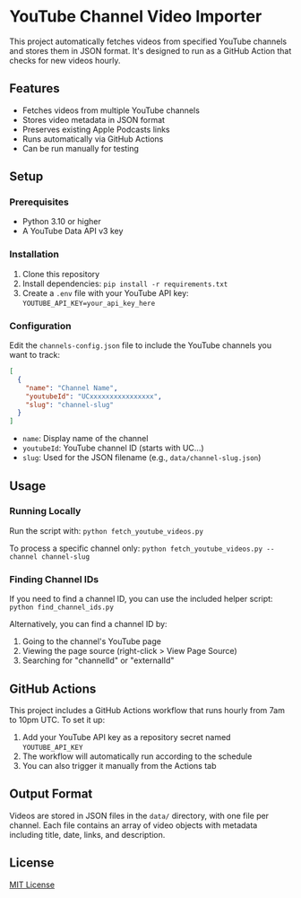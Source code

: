 # YouTube Channel Video Importer

This project automatically fetches videos from specified YouTube channels and stores them in JSON format. It's designed to run as a GitHub Action that checks for new videos hourly.

## Features

- Fetches videos from multiple YouTube channels
- Stores video metadata in JSON format
- Preserves existing Apple Podcasts links
- Runs automatically via GitHub Actions
- Can be run manually for testing

## Setup

### Prerequisites

- Python 3.10 or higher
- A YouTube Data API v3 key

### Installation

1. Clone this repository
2. Install dependencies: `pip install -r requirements.txt`
3. Create a `.env` file with your YouTube API key: `YOUTUBE_API_KEY=your_api_key_here`

### Configuration

Edit the `channels-config.json` file to include the YouTube channels you want to track:

```json
[
  {
    "name": "Channel Name",
    "youtubeId": "UCxxxxxxxxxxxxxxxx",
    "slug": "channel-slug"
  }
]
```

- `name`: Display name of the channel
- `youtubeId`: YouTube channel ID (starts with UC...)
- `slug`: Used for the JSON filename (e.g., `data/channel-slug.json`)

## Usage

### Running Locally

Run the script with: `python fetch_youtube_videos.py`

To process a specific channel only: `python fetch_youtube_videos.py --channel channel-slug`

### Finding Channel IDs

If you need to find a channel ID, you can use the included helper script: `python find_channel_ids.py`

Alternatively, you can find a channel ID by:
1. Going to the channel's YouTube page
2. Viewing the page source (right-click > View Page Source)
3. Searching for "channelId" or "externalId"

## GitHub Actions

This project includes a GitHub Actions workflow that runs hourly from 7am to 10pm UTC. To set it up:

1. Add your YouTube API key as a repository secret named `YOUTUBE_API_KEY`
2. The workflow will automatically run according to the schedule
3. You can also trigger it manually from the Actions tab

## Output Format

Videos are stored in JSON files in the `data/` directory, with one file per channel. Each file contains an array of video objects with metadata including title, date, links, and description.

## License

[MIT License](LICENSE)
